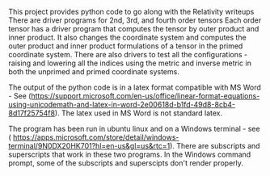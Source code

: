 This project provides python code to go 
along with the Relativity writeups
There are driver programs for 2nd, 3rd, and fourth order tensors
Each order tensor has a driver program that computes the tensor by 
outer product and inner product. It also changes the coordinate system 
and computes the outer product and inner product formulations of a tensor
in the primed coordinate system. There are also drivers to test all the 
configurations - raising and lowering all the indices using the metric and
inverse metric in both the unprimed and primed coordinate systems.

The output of the python code is in a latex format compatible with MS Word - 
See (https://support.microsoft.com/en-us/office/linear-format-equations-using-unicodemath-and-latex-in-word-2e00618d-b1fd-49d8-8cb4-8d17f25754f8). 
The latex used in MS Word is not standard latex. 

The program has been run in ubuntu linux and on a Windows terminal - see ( https://apps.microsoft.com/store/detail/windows-terminal/9N0DX20HK701?hl=en-us&gl=us&rtc=1). There are subscripts and superscripts that work in these two programs.
In the Windows command prompt, some of the subscripts and superscipts don't render properly.
